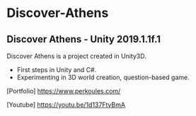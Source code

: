 # Discover-Athens
## Discover Athens - Unity 2019.1.1f.1

Discover Athens is a project created in Unity3D. 
* First steps in Unity and C#. 
* Experimenting in 3D world creation, question-based game.


[Portfolio] https://www.perkoules.com/

[Youtube] https://youtu.be/1d137FtyBmA

